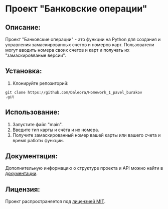 # Проект "Банковские операции"

## Описание:

Проект "Банковские операции" - это функции на Python для создания и управления замаскированных счетов и номеров карт. Пользователи могут вводить номера своих счетов и карт и получать их "замаскировваные версии".

## Установка:

1. Клонируйте репозиторий:
```
git clone https://github.com/Daleora/Homework_1_pavel_burakov
.git
```

## Использование:

1. Запустите файл "main".
2. Введите тип карты и счёта и их номера.
3. Получите замаскированный номер вашей карты или вашего счета и время работы функции.

## Документация:

Дополнительную информацию о структуре проекта и API можно найти в [документации](docs/README.md).

## Лицензия:

Проект распространяется под [лицензией MIT](LICENSE).
